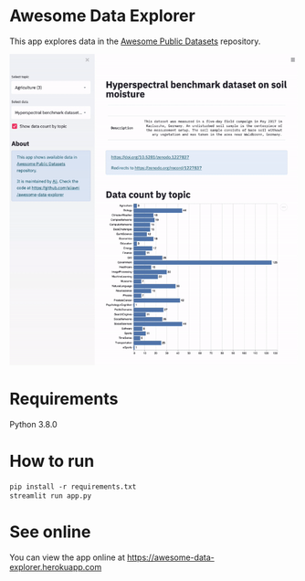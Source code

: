 # Awesome Data Explorer

This app explores data in the [Awesome Public Datasets](https://github.com/awesomedata/awesome-public-datasets) repository.

![Awesome Data Explorer](animation.gif "Awesome Data Explorer")

# Requirements

Python 3.8.0

# How to run

```
pip install -r requirements.txt
streamlit run app.py
```

# See online

You can view the app online at https://awesome-data-explorer.herokuapp.com
